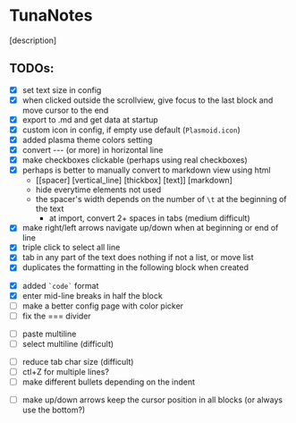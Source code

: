 # TunaNotes

[description]

## TODOs:
+ [x] set text size in config
+ [x] when clicked outside the scrollview, give focus to the last block and move cursor to the end
+ [x] export to .md and get data at startup
+ [x] custom icon in config, if empty use default (`Plasmoid.icon`)
+ [x] added plasma theme colors setting
+ [x] convert --- (or more) in horizontal line
+ [x] make checkboxes clickable (perhaps using real checkboxes)
+ [x] perhaps is better to manually convert to markdown view using html
    + [[spacer] [vertical_line] [thickbox] [text]] [markdown]
    + hide everytime elements not used
    + the spacer's width depends on the number of `\t` at the beginning of the text
        + at import, convert 2+ spaces in tabs (medium difficult)
+ [x] make right/left arrows navigate up/down when at beginning or end of line
+ [x] triple click to select all line
+ [x] tab in any part of the text does nothing if not a list, or move list
+ [x] duplicates the formatting in the following block when created
* [x] added `` `code` `` format
* [x] enter mid-line breaks in half the block
* [ ] make a better config page with color picker
* [ ] fix the === divider
+ [ ] paste multiline 
+ [ ] select multiline (difficult)
* [ ] reduce tab char size (difficult)
* [ ] ctl+Z for multiple lines?
* [ ] make different bullets depending on the indent
+ [ ] make up/down arrows keep the cursor position in all blocks (or always use the bottom?)